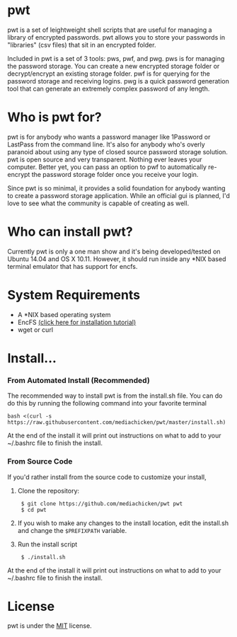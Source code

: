 # pwt
pwt is a set of leightweight shell scripts that are useful for managing a library of encrypted passwords. pwt allows you to store your passwords in "libraries" (csv files) that sit in an encrypted folder.

Included in pwt is a set of 3 tools: pws, pwf, and pwg. pws is for managing the password storage. You can create a new encrypted storage folder or decrypt/encrypt an existing storage folder. pwf is for querying for the password storage and receiving logins. pwg is a quick password generation tool that can generate an extremely complex password of any length.

# Who is pwt for?
pwt is for anybody who wants a password manager like 1Password or LastPass from the command line. It's also for anybody who's overly paranoid about using any type of closed source password storage solution. pwt is open source and very transparent. Nothing ever leaves your computer. Better yet, you can pass an option to pwf to automatically re-encrypt the password storage folder once you receive your login.

Since pwt is so minimal, it provides a solid foundation for anybody wanting to create a password storage application. While an official gui is planned, I'd love to see what the community is capable of creating as well.


# Who can install pwt?
Currently pwt is only a one man show and it's being developed/tested on Ubuntu 14.04 and OS X 10.11. However, it should run inside any *NIX based terminal emulator that has support for encfs.


# System Requirements
- A *NIX based operating system
- EncFS [(click here for installation tutorial)](https://github.com/mediachicken/pwt/wiki/Installing-EncFS)
- wget or curl


# Install...
### From Automated Install (Recommended)
The recommended way to install pwt is from the install.sh file. You can do do this by running the following command into your favorite terminal

    bash <(curl -s https://raw.githubusercontent.com/mediachicken/pwt/master/install.sh)

At the end of the install it will print out instructions on what to add to your ~/.bashrc file to finish the install.

### From Source Code
If you'd rather install from the source code to customize your install,

1. Clone the repository:


        $ git clone https://github.com/mediachicken/pwt pwt
        $ cd pwt
    
2. If you wish to make any changes to the install location, edit the install.sh and change the `$PREFIXPATH` variable.
3. Run the install script


        $ ./install.sh
        
At the end of the install it will print out instructions on what to add to your ~/.bashrc file to finish the install.


# License
pwt is under the [MIT](https://raw.githubusercontent.com/mediachicken/pwt/master/LICENSE) license.
